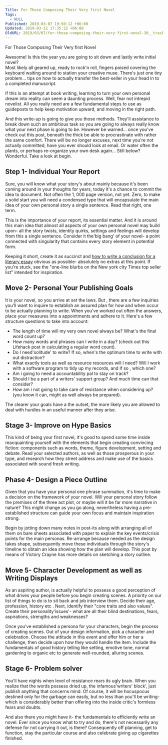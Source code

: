 ```yaml
---
Title: For Those Composing Their Very first Novel
Tags:
  - NULL
Published: 2019-03-07 19:50:12 +06:00
Updated: 2019-03-12 17:35:22 +06:00
OldURL: 2019/03/07/for-those-composing-their-very-first-novel-30__trashed/
---
```


For Those Composing Their Very first Novel  <p> Awesome! Is this the year you are going to sit down an<!--more-->d lastly write initial novel? <br> Most likely all geared up, ready to rock'n roll, fingers poised covering the keyboard waiting around to station your creative muse. There's just one tiny problem&hellip; tips on how to actually transfer the best-seller in your head in to a completed manuscript. </p> <p> If this is an attempt at book writing, learning to turn your own personal dream into reality can seem a daunting process. Well, fear not intrepid novelist. All you really need are a few fundamental steps to use as guideposts to help keep motivation upward, and moving in the right path. </p> <p> And this write-up is going to give you those methods. They'll assistance to break down such an ambitious task so you are going to always really know what your next phase is going to be. However be warned&hellip; once you've check out this post, beneath the thick be able to procrastinate with rather the same comfort. There will be no longer excuses, next time you're not actually committed, have you ever should look at email. Or water often the plants, or perhaps re-organize your own desk again&hellip; Still below? Wonderful. Take a look at begin. </p>  <h2> Step 1- Individual Your Report </h2> <p> Sure, you will know what your story's about mainly because it's been coming around in your thoughts for years, today it's a chance to commit the idea to document. Not often the 1, 000 page version, not yet. Zero, to make a solid start you will need a condensed type that will encapsulate the main idea of your own personal story a single sentence. Read that right, one term. </p> <p> This is the importance of your report, its essential matter. And it is around this main idea that almost all aspects of your own personal novel may build upon- all the story twists, identity quirks, settings and feelings will develop from this a single sentence. Consider it the'big bang' of your novel- a point connected with singularity that contains every story element in potential form. </p> <p> Keeping it short, create it as succinct and <a href="https://paperwriters.org/how-to-write-a-conclusion/">how to write a conclusion for a literary essay</a> obvious as possible- absolutely no extras at this point. If you're stuck, see the "one-line blurbs on the New york city Times top seller list" intended for inspiration. </p>  <h2> Move 2- Personal Your Publishing Goals </h2> <p> It is your novel, so you arrive at set the laws. But , there are a few inquiries you'll want to inquire to establish an assured plan for how and when occur to be actually planning to write. When you've worked out often the answers, place your measures into a appointments and adhere to it. Here's a few structure questions to take into account: </p>  <ul> <li> The length of time will my very own novel always be? What's the final word count up? </li> <li> How many words and phrases can I write in a day? (check out this Lifehack post in calculating a regular word count). </li> <li> Do I need'solitude' to write? If so, when's the optimum time to write with out distraction? </li> <li> What exactly tools as well as resource resources will I need? Will I work with a software program to tidy up my records, and if so , which one? </li> <li> Am i going to need a accountability pal to stay on track? </li> <li> Should I be a part of a writers' support group? And much time can that consider? </li> <li> How am i not going to take care of resistance when considering up? (you know it can, might as well always be prepared). </li>  </ul> <p> The clearer your goals have a the outset, the more likely you are allowed to deal with hurdles in an useful manner after they arise. </p>  <h2> Stage 3- Improve on Hype Basics </h2> <p> This kind of being your first novel, it's good to spend some time inside reacquainting yourself with the elements that begin creating convincing fiction: components such as words, theme, figure development, setting and debate. Read your selected authors, as well as those prosperous in your type, and research how they street address and make use of the basics associated with sound fresh writing. </p>  <h2> Phase 4- Design a Piece Outline </h2> <p> Given that you have your personal one phrase summation, it's time to make a decision on the framework of your novel. Will your personal story follow the premises of the three act plot, or maybe will it be far more narrative in nature? This might change as you go along, nevertheless having a pre-established structure can guide your own focus and maintain inspiration strong. </p> <p> Begin by jotting down many notes in post-its along with arranging all of them on bare sheets associated with paper to explain the key events/crisis points for the main personas. Re-arrange because needed as the design takes shape, subsequently move these individuals through the story's timeline to obtain an idea showing how the plan will develop. This post by means of Victory Crayne has more details on sketching a story outline. </p>  <h2> Move 5- Character Development as well as Writing Displays </h2> <p> As an aspiring author, is actually helpful to possess a good perception of what drives your people before you begin creating scenes. A priority on our list of things to do is to sit back and job interview them. Decide their age, profession, history etc . Next, identify their "core traits and also values". Create their personality'issues'- what are all their blind destinations, fears, aspirations, strengths and weaknesses? </p> <p> Once you've established a persona for your characters, begin the process of creating scenes. Out of your design information, pick a character and celebration. Choose the attitude in this event and offer him or her a challenge, then decide upon how they would handle the item. Include the fundamentals of good history telling like setting, emotive tone, normal gardening to organic etc to generate well-rounded, alluring scenes. </p>  <h2> Stage 6- Problem solver </h2> <p> You'll have nights when level of resistance rears its ugly brain. When you realize that the words possess dried up, the infamous'writers' block', just publish anything that concerns mind. Of course, it will be hocuspocus destined only for the garbage can easily, but no less than you'll be writing- which is considerably better than offering into the inside critic's formless fears and doubts. </p> <p> And also there you might have it- the fundamentals to efficiently write an novel. Ever since you know what to try and do, there's not necessarily any defense for not carrying it out, is there? Consequently off planning, get to function, stay the particular course and also celebrate giving up cigarettes finished. </p>
